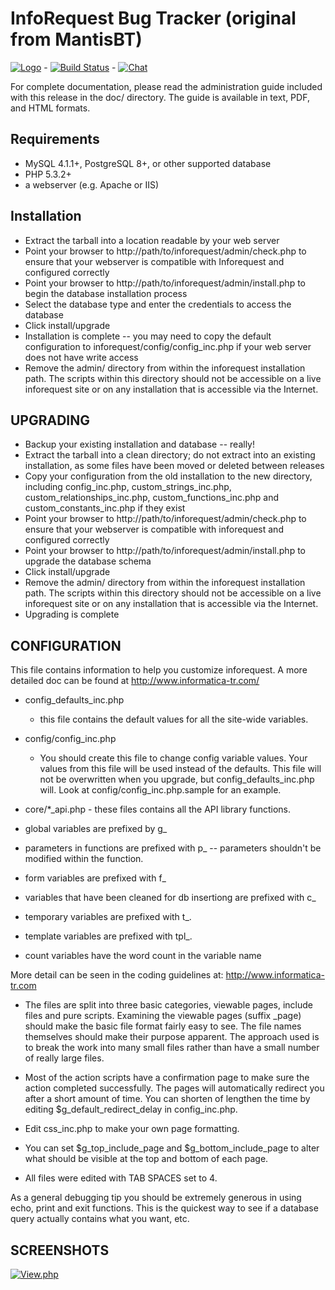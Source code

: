 InfoRequest Bug Tracker (original  from MantisBT)
=============================
[![Logo](http://s6.postimg.org/b9hteq3m5/mantis_logo.png)](http://www.informatica-tr.com) - 
[![Build Status](https://travis-ci.org/FavioGalvis/InfoIndex.svg)](https://travis-ci.org/FavioGalvis/InfoIndex) - 
[![Chat](http://s6.postimg.org/7f31s7l59/Screenshot_1.png)](http://webchat.freenode.net/?channels=%23inforequest&uio=OT10cnVlJjExPTIwNQa5)

For complete documentation, please read the administration guide included with
this release in the doc/<lang> directory.  The guide is available in text, PDF,
and HTML formats.

Requirements
------------

 * MySQL 4.1.1+, PostgreSQL 8+, or other supported database
 * PHP 5.3.2+
 * a webserver (e.g. Apache or IIS)

Installation
------------

 * Extract the tarball into a location readable by your web server
 * Point your browser to http://path/to/inforequest/admin/check.php to ensure that
   your webserver is compatible with Inforequest and configured correctly
 * Point your browser to http://path/to/inforequest/admin/install.php to begin the
   database installation process
 * Select the database type and enter the credentials to access the database
 * Click install/upgrade
 * Installation is complete -- you may need to copy the default configuration
   to inforequest/config/config_inc.php if your web server does not have write access
 * Remove the admin/ directory from within the inforequest installation path. The
   scripts within this directory should not be accessible on a live inforequest
   site or on any installation that is accessible via the Internet.

UPGRADING
---------

 * Backup your existing installation and database -- really!
 * Extract the tarball into a clean directory; do not extract into an existing
   installation, as some files have been moved or deleted between releases
 * Copy your configuration from the old installation to the new directory,
   including config_inc.php, custom_strings_inc.php, custom_relationships_inc.php,
   custom_functions_inc.php and custom_constants_inc.php if they exist
 * Point your browser to http://path/to/inforequest/admin/check.php to ensure that
   your webserver is compatible with inforequest and configured correctly
 * Point your browser to http://path/to/inforequest/admin/install.php to upgrade
   the database schema
 * Click install/upgrade
 * Remove the admin/ directory from within the inforequest installation path. The
   scripts within this directory should not be accessible on a live inforequest
   site or on any installation that is accessible via the Internet.
 * Upgrading is complete

CONFIGURATION
-------------

This file contains information to help you customize inforequest.  A more
detailed doc can be found at http://www.informatica-tr.com/

* config_defaults_inc.php
  - this file contains the default values for all the site-wide variables.
* config/config_inc.php
  - You should create this file to change config variable values.  Your
    values from this file will be used instead of the defaults.  This file
    will not be overwritten when you upgrade, but config_defaults_inc.php will.
    Look at config/config_inc.php.sample for an example.

* core/*_api.php - these files contains all the API library functions.

* global variables are prefixed by g_
* parameters in functions are prefixed with p_ -- parameters shouldn't be modified within the function.
* form variables are prefixed with f_
* variables that have been cleaned for db insertiong are prefixed with c_
* temporary variables are prefixed with t_.
* template variables are prefixed with tpl_.
* count variables have the word count in the variable name

More detail can be seen in the coding guidelines at:
http://www.informatica-tr.com

* The files are split into three basic categories, viewable pages,
include files and pure scripts. Examining the viewable pages (suffix _page)
should make the basic file format fairly easy to see.  The file names
themselves should make their purpose apparent.  The approach used is to break the
work into many small files rather than have a small number of really
large files.

* Most of the action scripts have a confirmation page to make sure the action
completed successfully.  The pages will automatically redirect you after a
short amount of time.  You can shorten of lengthen the time by editing
$g_default_redirect_delay in config_inc.php.

* Edit css_inc.php to make your own page formatting.

* You can set $g_top_include_page and $g_bottom_include_page
  to alter what should be visible at the top and bottom of each page.

* All files were edited with TAB SPACES set to 4.

As a general debugging tip you should be extremely generous in using echo,
print and exit functions.  This is the quickest way to see if a database
query actually contains what you want, etc.

SCREENSHOTS
-------------
[![View.php](http://s6.postimg.org/mcg46ynrl/Screenshot_8.png)](http://www.informatica-tr.com)
